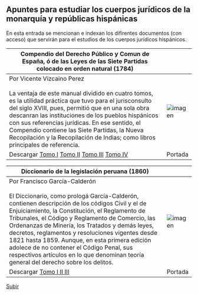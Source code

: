 ## Apuntes para estudiar los cuerpos jurídicos de la monarquía y repúblicas hispánicas

En esta entrada se mencionan e indexan los difirentes documentos (con acceso) que servirán para el estudios de los cuerpos jurídicos hispánicos. 

|Compendio del Derecho Público y Comun de España, ó de las Leyes de las Siete Partidas colocado en orden natural (1784)| |
| ------------- | ------------- |
| Por Vicente Vizcaino Perez <br><br> La ventaja de este manual dividido en cuatro tomos, es la utilidad práctica que tuvo para el jurisconsulto del siglo XVIII, pues, permitió que en una sola obra descanran las instituciones de los pueblos hispánicos con  sus referencias jurídicas. En ese sentido, el Compendio contiene las Siete Partidas, la Nueva Recopilación y la Recopilación de Indias; como libros principales de referencia.  | ![imagen](https://user-images.githubusercontent.com/54146735/206656594-20c6392a-8a48-431f-b4d8-fad961ec51f1.png)|
| Descargar [Tomo I](https://books.google.com.pe/books?id=zTYUAAAAQAAJ) [Tomo II](https://books.google.com.pe/books?id=Jdwbk13oiDMC) [Tomo III](https://books.google.com.pe/books?id=7DYUAAAAQAAJ) [Tomo IV](https://books.google.com.pe/books?id=X8rwkBvJMYIC)  | Portada |

|Diccionario de la legislación peruana (1860)| |
| ------------- | ------------- |
| Por Francisco García-Calderón <br><br> El Diccionario, como prologá García-Calderón, contienen descripción de los códigos Civil y el de Enjuiciamiento, la Constitución, el Reglamento de Tribunales, el Código y Reglamento de Comercio, las Ordenanzas de Minería, los Tratados y demás leyes, decretos, reglamentos y resoluciones vigentes desde 1821 hasta 1859. Aunque, en esta primera edición adolece de no contener el Código Penal, sus respectivos artículos en lo que denominan teoría general del derecho sobre los delitos. | ![imagen](https://user-images.githubusercontent.com/54146735/206659106-6eff6249-613c-4343-8a6a-d86e2cbf76d6.png)|
| Descargar [Tomo I II III](http://bdh-rd.bne.es/viewer.vm?id=0000134395&page=1) | Portada |


[Subir](#top)

